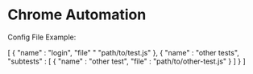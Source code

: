 Chrome Automation
=================

Config File Example:

[
  {
    "name" : "login",
    "file" " "path/to/test.js"
  },
  {
    "name" : "other tests",
    "subtests" : [
      {
        "name" : "other test",
        "file" : "path/to/other-test.js"
      }
    ]
  }
]